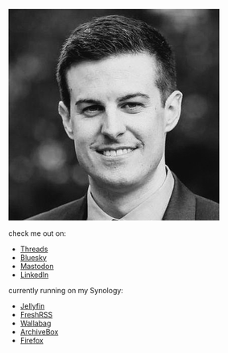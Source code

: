 ![Michael Singletary](/assets/images/IMG_3454.jpeg?resize=300%2C300&ssl=1 "Michael Singletary")

check me out on:
- [Threads](https://threads.com/singletary/)
- [Bluesky](https://bsky.app/profile/michael.singletary.org/)
- [Mastodon](https://mastodon.social/@singletary/)
- [LinkedIn](https://www.linkedin.com/in/michaelsingletary/)
  
currently running on my Synology:
- [Jellyfin](https://jellyfin.org/)
- [FreshRSS](https://freshrss.org/)
- [Wallabag](https://wallabag.org/)
- [ArchiveBox](https://archivebox.io/)
- [Firefox](https://github.com/linuxserver/docker-firefox/)
